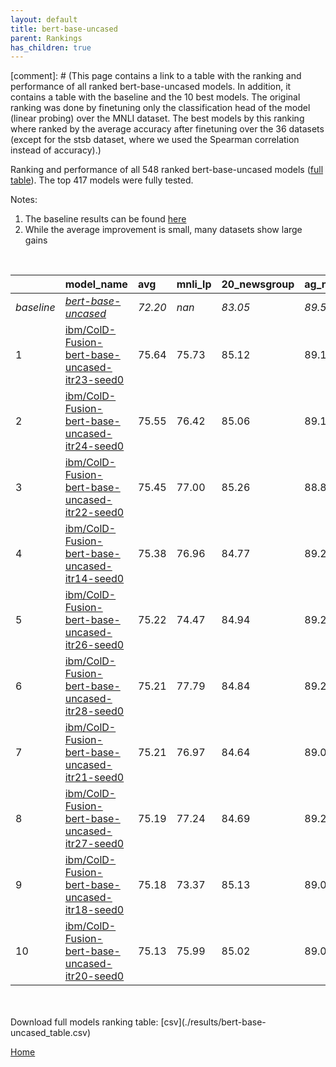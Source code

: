 ```yaml
---
layout: default
title: bert-base-uncased
parent: Rankings
has_children: true
---
```

[comment]: # (This page contains a link to a table with the ranking and performance of all ranked bert-base-uncased models. In addition, it contains a table with the baseline and the 10 best models. The original ranking was done by finetuning only the classification head of the model (linear probing) over the MNLI dataset.  The best models  by this ranking where ranked by the average accuracy after finetuning over the 36 datasets (except for the stsb dataset, where we used the Spearman correlation instead of accuracy).)

Ranking and performance of all 548 ranked bert-base-uncased models ([full table](./results/bert-base-uncased_table.csv)).  The top 417 models were fully tested.

Notes:
1. The baseline results can be found [here](bert-base-uncased_pretrain_scores_table)
1. While the average improvement is small, many datasets show large gains

<br>


|            | model_name                                                                                                                                                                                                                                                                                                                                                                                                                                                                                                                                                                                                                                                                                                                             | avg     | mnli_lp   | 20_newsgroup   | ag_news   | amazon_reviews_multi   | anli    | boolq   | cb      | cola    | copa    | dbpedia   | esnli   | financial_phrasebank   | imdb    | isear   | mnli    | mrpc    | multirc   | poem_sentiment   | qnli    | qqp     | rotten_tomatoes   | rte     | sst2    | sst_5bins   | stsb    | trec_coarse   | trec_fine   | tweet_ev_emoji   | tweet_ev_emotion   | tweet_ev_hate   | tweet_ev_irony   | tweet_ev_offensive   | tweet_ev_sentiment   | wic     | wnli    | wsc     | yahoo_answers   |
|:-----------|:---------------------------------------------------------------------------------------------------------------------------------------------------------------------------------------------------------------------------------------------------------------------------------------------------------------------------------------------------------------------------------------------------------------------------------------------------------------------------------------------------------------------------------------------------------------------------------------------------------------------------------------------------------------------------------------------------------------------------------------|:--------|:----------|:---------------|:----------|:-----------------------|:--------|:--------|:--------|:--------|:--------|:----------|:--------|:-----------------------|:--------|:--------|:--------|:--------|:----------|:-----------------|:--------|:--------|:------------------|:--------|:--------|:------------|:--------|:--------------|:------------|:-----------------|:-------------------|:----------------|:-----------------|:---------------------|:---------------------|:--------|:--------|:--------|:----------------|
| *baseline* | *[bert-base-uncased](bert-base-uncased_pretrain_scores_table)*                                                                                                                                                                                                                                                                                                                                                                                                                                                                                                                                                                                                                                                                         | *72.20* | *nan*     | *83.05*        | *89.59*   | *65.92*                | *46.95* | *68.96* | *64.38* | *81.83* | *49.45* | *78.16*   | *89.70* | *68.53*                | *91.58* | *69.07* | *83.73* | *81.99* | *59.97*   | *66.68*          | *89.88* | *90.27* | *84.85*           | *59.98* | *91.97* | *52.80*     | *85.86* | *96.06*       | *68.33*     | *36.01*          | *79.91*            | *52.85*         | *67.76*          | *85.37*              | *69.48*              | *63.25* | *50.56* | *62.12* | *72.32*         |
| 1          | [ibm/ColD-Fusion-bert-base-uncased-itr23-seed0](model_gain_chart?avg=3.44&mnli_lp=nan&20_newsgroup=2.07&ag_news=-0.46&amazon_reviews_multi=0.34&anli=2.14&boolq=5.42&cb=12.41&cola=0.15&copa=8.55&dbpedia=0.04&esnli=1.02&financial_phrasebank=15.57&imdb=0.52&isear=0.22&mnli=0.65&mrpc=5.02&multirc=-0.61&poem_sentiment=18.89&qnli=-0.60&qqp=0.29&rotten_tomatoes=4.55&rte=18.00&sst2=2.18&sst_5bins=2.72&stsb=2.71&trec_coarse=1.14&trec_fine=12.67&tweet_ev_emoji=0.28&tweet_ev_emotion=1.16&tweet_ev_hate=2.20&tweet_ev_irony=0.61&tweet_ev_offensive=-0.37&tweet_ev_sentiment=0.82&wic=2.58&wnli=1.55&wsc=0.38&yahoo_answers=-1.02&model_name=ibm%2FColD-Fusion-bert-base-uncased-itr23-seed0&base_name=bert-base-uncased)      | 75.64   | 75.73     | 85.12          | 89.13     | 66.26                  | 49.09   | 74.37   | 76.79   | 81.98   | 58.00   | 78.20     | 90.73   | 84.10                  | 92.10   | 69.30   | 84.38   | 87.01   | 59.36     | 85.58            | 89.27   | 90.56   | 89.40             | 77.98   | 94.15   | 55.52       | 88.57   | 97.20         | 81.00       | 36.28            | 81.07              | 55.05           | 68.37            | 85.00                | 70.30                | 65.83   | 52.11   | 62.50   | 71.30           |
| 2          | [ibm/ColD-Fusion-bert-base-uncased-itr24-seed0](model_gain_chart?avg=3.35&mnli_lp=nan&20_newsgroup=2.02&ag_news=-0.49&amazon_reviews_multi=0.06&anli=1.55&boolq=5.48&cb=12.41&cola=-0.33&copa=12.55&dbpedia=0.41&esnli=0.74&financial_phrasebank=13.07&imdb=0.44&isear=0.62&mnli=0.11&mrpc=4.53&multirc=0.20&poem_sentiment=17.93&qnli=0.15&qqp=0.27&rotten_tomatoes=4.92&rte=18.36&sst2=1.49&sst_5bins=4.40&stsb=3.26&trec_coarse=0.54&trec_fine=13.07&tweet_ev_emoji=-0.06&tweet_ev_emotion=1.72&tweet_ev_hate=0.82&tweet_ev_irony=-0.03&tweet_ev_offensive=-0.37&tweet_ev_sentiment=-0.03&wic=2.89&wnli=-2.68&wsc=1.35&yahoo_answers=-0.72&model_name=ibm%2FColD-Fusion-bert-base-uncased-itr24-seed0&base_name=bert-base-uncased)  | 75.55   | 76.42     | 85.06          | 89.10     | 65.98                  | 48.50   | 74.43   | 76.79   | 81.50   | 62.00   | 78.57     | 90.44   | 81.60                  | 92.02   | 69.69   | 83.84   | 86.52   | 60.17     | 84.62            | 90.02   | 90.55   | 89.77             | 78.34   | 93.46   | 57.19       | 89.12   | 96.60         | 81.40       | 35.94            | 81.63              | 53.67           | 67.73            | 85.00                | 69.45                | 66.14   | 47.89   | 63.46   | 71.60           |
| 3          | [ibm/ColD-Fusion-bert-base-uncased-itr22-seed0](model_gain_chart?avg=3.25&mnli_lp=nan&20_newsgroup=2.21&ag_news=-0.79&amazon_reviews_multi=0.34&anli=0.55&boolq=5.26&cb=14.20&cola=-0.43&copa=9.55&dbpedia=0.37&esnli=0.94&financial_phrasebank=15.47&imdb=0.50&isear=0.68&mnli=0.68&mrpc=4.04&multirc=0.80&poem_sentiment=16.01&qnli=-0.48&qqp=0.09&rotten_tomatoes=4.83&rte=18.00&sst2=1.72&sst_5bins=3.09&stsb=3.07&trec_coarse=1.14&trec_fine=12.67&tweet_ev_emoji=-0.12&tweet_ev_emotion=2.07&tweet_ev_hate=-1.57&tweet_ev_irony=1.50&tweet_ev_offensive=-0.02&tweet_ev_sentiment=-0.06&wic=2.58&wnli=-1.27&wsc=0.38&yahoo_answers=-1.08&model_name=ibm%2FColD-Fusion-bert-base-uncased-itr22-seed0&base_name=bert-base-uncased)  | 75.45   | 77.00     | 85.26          | 88.80     | 66.26                  | 47.50   | 74.22   | 78.57   | 81.40   | 59.00   | 78.53     | 90.65   | 84.00                  | 92.07   | 69.75   | 84.41   | 86.03   | 60.77     | 82.69            | 89.40   | 90.37   | 89.68             | 77.98   | 93.69   | 55.88       | 88.93   | 97.20         | 81.00       | 35.88            | 81.98              | 51.28           | 69.26            | 85.35                | 69.42                | 65.83   | 49.30   | 62.50   | 71.23           |
| 4          | [ibm/ColD-Fusion-bert-base-uncased-itr14-seed0](model_gain_chart?avg=3.18&mnli_lp=nan&20_newsgroup=1.72&ag_news=-0.33&amazon_reviews_multi=0.24&anli=1.39&boolq=5.23&cb=12.41&cola=-0.04&copa=9.55&dbpedia=0.14&esnli=0.90&financial_phrasebank=15.37&imdb=0.49&isear=0.68&mnli=0.54&mrpc=6.50&multirc=0.14&poem_sentiment=18.89&qnli=-0.13&qqp=0.49&rotten_tomatoes=3.61&rte=15.47&sst2=2.06&sst_5bins=2.45&stsb=3.26&trec_coarse=1.14&trec_fine=11.67&tweet_ev_emoji=-0.11&tweet_ev_emotion=1.09&tweet_ev_hate=1.59&tweet_ev_irony=-0.03&tweet_ev_offensive=-0.48&tweet_ev_sentiment=0.06&wic=3.36&wnli=-5.49&wsc=1.35&yahoo_answers=-0.75&model_name=ibm%2FColD-Fusion-bert-base-uncased-itr14-seed0&base_name=bert-base-uncased)   | 75.38   | 76.96     | 84.77          | 89.27     | 66.16                  | 48.34   | 74.19   | 76.79   | 81.78   | 59.00   | 78.30     | 90.60   | 83.90                  | 92.06   | 69.75   | 84.27   | 88.48   | 60.11     | 85.58            | 89.75   | 90.77   | 88.46             | 75.45   | 94.04   | 55.25       | 89.12   | 97.20         | 80.00       | 35.90            | 81.00              | 54.44           | 67.73            | 84.88                | 69.54                | 66.61   | 45.07   | 63.46   | 71.57           |
| 5          | [ibm/ColD-Fusion-bert-base-uncased-itr26-seed0](model_gain_chart?avg=3.02&mnli_lp=nan&20_newsgroup=1.90&ag_news=-0.36&amazon_reviews_multi=0.18&anli=1.74&boolq=5.30&cb=15.98&cola=0.34&copa=2.55&dbpedia=0.27&esnli=1.11&financial_phrasebank=14.97&imdb=0.67&isear=-0.49&mnli=0.65&mrpc=4.78&multirc=-0.44&poem_sentiment=16.97&qnli=0.26&qqp=0.57&rotten_tomatoes=5.30&rte=18.72&sst2=2.87&sst_5bins=3.63&stsb=3.08&trec_coarse=1.54&trec_fine=13.27&tweet_ev_emoji=-0.04&tweet_ev_emotion=0.38&tweet_ev_hate=2.60&tweet_ev_irony=0.22&tweet_ev_offensive=-0.72&tweet_ev_sentiment=-0.17&wic=1.79&wnli=-11.13&wsc=1.35&yahoo_answers=-0.92&model_name=ibm%2FColD-Fusion-bert-base-uncased-itr26-seed0&base_name=bert-base-uncased)  | 75.22   | 74.47     | 84.94          | 89.23     | 66.10                  | 48.69   | 74.25   | 80.36   | 82.17   | 52.00   | 78.43     | 90.81   | 83.50                  | 92.25   | 68.58   | 84.38   | 86.76   | 59.53     | 83.65            | 90.13   | 90.84   | 90.15             | 78.70   | 94.84   | 56.43       | 88.95   | 97.60         | 81.60       | 35.97            | 80.30              | 55.45           | 67.98            | 84.65                | 69.31                | 65.05   | 39.44   | 63.46   | 71.40           |
| 6          | [ibm/ColD-Fusion-bert-base-uncased-itr28-seed0](model_gain_chart?avg=3.01&mnli_lp=nan&20_newsgroup=1.79&ag_news=-0.36&amazon_reviews_multi=0.00&anli=2.33&boolq=5.30&cb=14.20&cola=0.15&copa=7.55&dbpedia=0.37&esnli=0.95&financial_phrasebank=14.77&imdb=0.54&isear=-0.04&mnli=0.26&mrpc=5.02&multirc=-0.40&poem_sentiment=17.93&qnli=0.38&qqp=0.49&rotten_tomatoes=5.30&rte=17.64&sst2=2.64&sst_5bins=4.49&stsb=3.15&trec_coarse=0.94&trec_fine=13.27&tweet_ev_emoji=0.05&tweet_ev_emotion=1.51&tweet_ev_hate=-0.16&tweet_ev_irony=-0.16&tweet_ev_offensive=-0.48&tweet_ev_sentiment=-0.50&wic=1.95&wnli=-12.54&wsc=1.35&yahoo_answers=-1.18&model_name=ibm%2FColD-Fusion-bert-base-uncased-itr28-seed0&base_name=bert-base-uncased) | 75.21   | 77.79     | 84.84          | 89.23     | 65.92                  | 49.28   | 74.25   | 78.57   | 81.98   | 57.00   | 78.53     | 90.66   | 83.30                  | 92.12   | 69.04   | 83.99   | 87.01   | 59.57     | 84.62            | 90.26   | 90.76   | 90.15             | 77.62   | 94.61   | 57.29       | 89.01   | 97.00         | 81.60       | 36.06            | 81.42              | 52.69           | 67.60            | 84.88                | 68.98                | 65.20   | 38.03   | 63.46   | 71.13           |
| 7          | [ibm/ColD-Fusion-bert-base-uncased-itr21-seed0](model_gain_chart?avg=3.01&mnli_lp=nan&20_newsgroup=1.59&ag_news=-0.52&amazon_reviews_multi=0.12&anli=2.39&boolq=4.50&cb=12.41&cola=0.05&copa=8.55&dbpedia=0.34&esnli=0.88&financial_phrasebank=14.07&imdb=0.38&isear=0.49&mnli=0.09&mrpc=3.31&multirc=-1.80&poem_sentiment=18.89&qnli=-0.24&qqp=0.16&rotten_tomatoes=4.27&rte=17.64&sst2=2.29&sst_5bins=3.13&stsb=2.99&trec_coarse=0.94&trec_fine=12.47&tweet_ev_emoji=0.16&tweet_ev_emotion=2.21&tweet_ev_hate=1.22&tweet_ev_irony=0.86&tweet_ev_offensive=-0.02&tweet_ev_sentiment=-0.11&wic=2.26&wnli=-6.90&wsc=-0.58&yahoo_answers=-0.28&model_name=ibm%2FColD-Fusion-bert-base-uncased-itr21-seed0&base_name=bert-base-uncased)   | 75.21   | 76.97     | 84.64          | 89.07     | 66.04                  | 49.34   | 73.46   | 76.79   | 81.88   | 58.00   | 78.50     | 90.58   | 82.60                  | 91.96   | 69.56   | 83.82   | 85.29   | 58.17     | 85.58            | 89.64   | 90.44   | 89.12             | 77.62   | 94.27   | 55.93       | 88.86   | 97.00         | 80.80       | 36.17            | 82.13              | 54.07           | 68.62            | 85.35                | 69.37                | 65.52   | 43.66   | 61.54   | 72.03           |
| 8          | [ibm/ColD-Fusion-bert-base-uncased-itr27-seed0](model_gain_chart?avg=2.99&mnli_lp=nan&20_newsgroup=1.64&ag_news=-0.36&amazon_reviews_multi=-0.22&anli=1.52&boolq=5.23&cb=8.84&cola=-0.62&copa=7.55&dbpedia=0.34&esnli=0.71&financial_phrasebank=14.67&imdb=0.48&isear=-0.23&mnli=0.11&mrpc=5.76&multirc=-0.71&poem_sentiment=17.93&qnli=-0.06&qqp=0.46&rotten_tomatoes=5.39&rte=18.72&sst2=2.29&sst_5bins=3.67&stsb=3.13&trec_coarse=0.74&trec_fine=13.47&tweet_ev_emoji=0.29&tweet_ev_emotion=-0.11&tweet_ev_hate=1.79&tweet_ev_irony=0.48&tweet_ev_offensive=0.33&tweet_ev_sentiment=-0.11&wic=3.05&wnli=-8.31&wsc=1.35&yahoo_answers=-1.55&model_name=ibm%2FColD-Fusion-bert-base-uncased-itr27-seed0&base_name=bert-base-uncased)  | 75.19   | 77.24     | 84.69          | 89.23     | 65.70                  | 48.47   | 74.19   | 73.21   | 81.21   | 57.00   | 78.50     | 90.41   | 83.20                  | 92.05   | 68.84   | 83.84   | 87.75   | 59.26     | 84.62            | 89.82   | 90.74   | 90.24             | 78.70   | 94.27   | 56.47       | 89.00   | 96.80         | 81.80       | 36.30            | 79.80              | 54.65           | 68.24            | 85.70                | 69.37                | 66.30   | 42.25   | 63.46   | 70.77           |
| 9          | [ibm/ColD-Fusion-bert-base-uncased-itr18-seed0](model_gain_chart?avg=2.98&mnli_lp=nan&20_newsgroup=2.08&ag_news=-0.52&amazon_reviews_multi=0.16&anli=1.45&boolq=4.96&cb=10.62&cola=0.24&copa=8.55&dbpedia=-0.09&esnli=0.66&financial_phrasebank=13.27&imdb=0.39&isear=-0.23&mnli=0.19&mrpc=4.29&multirc=-1.57&poem_sentiment=18.89&qnli=-0.86&qqp=0.32&rotten_tomatoes=4.92&rte=11.50&sst2=2.06&sst_5bins=3.86&stsb=2.92&trec_coarse=1.34&trec_fine=12.27&tweet_ev_emoji=0.42&tweet_ev_emotion=1.16&tweet_ev_hate=0.88&tweet_ev_irony=0.61&tweet_ev_offensive=-0.25&tweet_ev_sentiment=-0.14&wic=1.64&wnli=0.14&wsc=1.35&yahoo_answers=-0.18&model_name=ibm%2FColD-Fusion-bert-base-uncased-itr18-seed0&base_name=bert-base-uncased)   | 75.18   | 73.37     | 85.13          | 89.07     | 66.08                  | 48.41   | 73.91   | 75.00   | 82.07   | 58.00   | 78.07     | 90.36   | 81.80                  | 91.97   | 68.84   | 83.92   | 86.27   | 58.40     | 85.58            | 89.02   | 90.60   | 89.77             | 71.48   | 94.04   | 56.65       | 88.79   | 97.40         | 80.60       | 36.43            | 81.07              | 53.74           | 68.37            | 85.12                | 69.34                | 64.89   | 50.70   | 63.46   | 72.13           |
| 10         | [ibm/ColD-Fusion-bert-base-uncased-itr20-seed0](model_gain_chart?avg=2.93&mnli_lp=nan&20_newsgroup=1.98&ag_news=-0.56&amazon_reviews_multi=0.12&anli=1.61&boolq=5.05&cb=14.20&cola=-0.04&copa=5.55&dbpedia=0.37&esnli=0.63&financial_phrasebank=14.87&imdb=0.41&isear=0.49&mnli=0.22&mrpc=3.80&multirc=-1.80&poem_sentiment=16.97&qnli=0.05&qqp=0.12&rotten_tomatoes=5.02&rte=18.72&sst2=1.15&sst_5bins=2.68&stsb=2.82&trec_coarse=1.34&trec_fine=12.07&tweet_ev_emoji=0.34&tweet_ev_emotion=1.72&tweet_ev_hate=1.52&tweet_ev_irony=0.35&tweet_ev_offensive=-0.25&tweet_ev_sentiment=0.07&wic=3.68&wnli=-8.31&wsc=-0.58&yahoo_answers=-0.95&model_name=ibm%2FColD-Fusion-bert-base-uncased-itr20-seed0&base_name=bert-base-uncased)    | 75.13   | 75.99     | 85.02          | 89.03     | 66.04                  | 48.56   | 74.01   | 78.57   | 81.78   | 55.00   | 78.53     | 90.33   | 83.40                  | 91.99   | 69.56   | 83.95   | 85.78   | 58.17     | 83.65            | 89.93   | 90.40   | 89.87             | 78.70   | 93.12   | 55.48       | 88.68   | 97.40         | 80.40       | 36.35            | 81.63              | 54.38           | 68.11            | 85.12                | 69.55                | 66.93   | 42.25   | 61.54   | 71.37           |


<br>
<br>
Download full models ranking table: [csv](./results/bert-base-uncased_table.csv)

[Home](.)